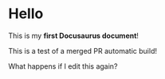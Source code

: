 # Hello

This is my **first Docusaurus document**!

This is a test of a merged PR automatic build!

What happens if I edit this again?
